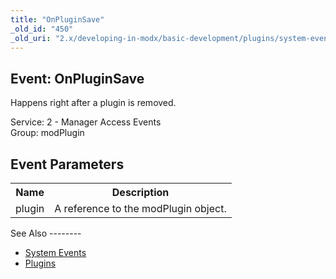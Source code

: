 ```yaml
---
title: "OnPluginSave"
_old_id: "450"
_old_uri: "2.x/developing-in-modx/basic-development/plugins/system-events/onpluginsave"
---
```


Event: OnPluginSave
-------------------

Happens right after a plugin is removed.

Service: 2 - Manager Access Events   
Group: modPlugin

Event Parameters
----------------

<table><tbody><tr><th>Name</th><th>Description</th></tr><tr><td>plugin</td><td>A reference to the modPlugin object.</td></tr></tbody></table>See Also
--------

- [System Events](developing-in-modx/basic-development/plugins/system-events "System Events")
- [Plugins](developing-in-modx/basic-development/plugins "Plugins")